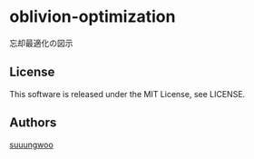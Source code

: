 # oblivion-optimization
忘却最適化の図示

## License
This software is released under the MIT License, see LICENSE.

## Authors
[suuungwoo](https://github.com/suuungwoo)
